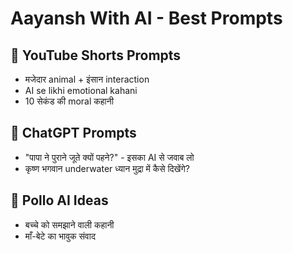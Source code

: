 # Aayansh With AI - Best Prompts

## 🎥 YouTube Shorts Prompts
- मजेदार animal + इंसान interaction
- AI se likhi emotional kahani
- 10 सेकंड की moral कहानी

## 🤖 ChatGPT Prompts
- "पापा ने पुराने जूते क्यों पहने?" - इसका AI से जवाब लो
- कृष्ण भगवान underwater ध्यान मुद्रा में कैसे दिखेंगे?

## 🐥 Pollo AI Ideas
- बच्चे को समझाने वाली कहानी
- माँ-बेटे का भावुक संवाद